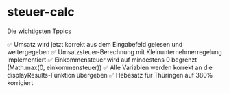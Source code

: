 # steuer-calc
Die wichtigsten Tppics

✅ Umsatz wird jetzt korrekt aus dem Eingabefeld gelesen und weitergegeben
✅ Umsatzsteuer-Berechnung mit Kleinunternehmerregelung implementiert
✅ Einkommensteuer wird auf mindestens 0 begrenzt (Math.max(0, einkommensteuer))
✅ Alle Variablen werden korrekt an die displayResults-Funktion übergeben
✅ Hebesatz für Thüringen auf 380% korrigiert